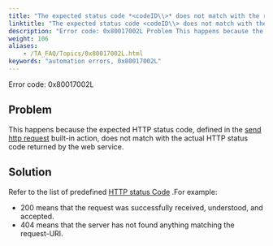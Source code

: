 ```yaml
--- 
title: "The expected status code *<codeID\\>* does not match with the returned code *<codeID\\>*."
linktitle: "The expected status code <codeID\\> does not match with the returned code <codeID\\>."
description: "Error code: 0x80017002L Problem This happens because the expected HTTP status code, defined in the send http request built-in action, does not match with the actual HTTP status code returned by the ..."
weight: 106
aliases: 
    - /TA_FAQ/Topics/0x80017002L.html
keywords: "automation errors, 0x80017002L"
---
```


Error code: 0x80017002L

## Problem

This happens because the expected HTTP status code, defined in the [send http request](/TA_Automation/Topics/bia_send_http_request.html) built-in action, does not match with the actual HTTP status code returned by the web service.

## Solution

Refer to the list of predefined [HTTP status Code](https://www.w3.org/Protocols/rfc2616/rfc2616-sec10.html) .For example:

-   200 means that the request was successfully received, understood, and accepted.
-   404 means that the server has not found anything matching the request-URI.




